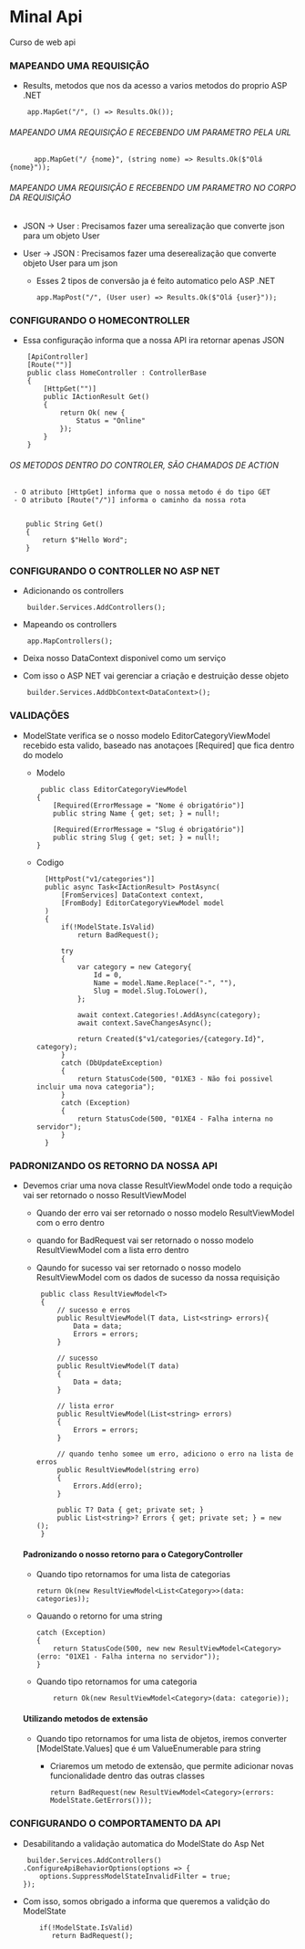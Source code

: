 # Minal Api
 Curso de web api
 
 ### MAPEANDO UMA REQUISIÇÃO
 
  - Results, metodos que nos da acesso a varios metodos do proprio ASP .NET
    
         app.MapGet("/", () => Results.Ok());
         
   ###### MAPEANDO UMA REQUISIÇÃO E RECEBENDO UM PARAMETRO PELA URL

          app.MapGet("/ {nome}", (string nome) => Results.Ok($"Olá {nome}"));
          
   ###### MAPEANDO UMA REQUISIÇÃO E RECEBENDO UM PARAMETRO NO CORPO DA REQUISIÇÃO
   
   - JSON -> User : Precisamos fazer uma serealização que converte json para um objeto User
   - User -> JSON : Precisamos fazer uma deserealização que converte objeto User para um json

     - Esses 2 tipos de conversão ja é feito automatico pelo ASP .NET
             
           app.MapPost("/", (User user) => Results.Ok($"Olá {user}"));

### CONFIGURANDO O HOMECONTROLLER

  - Essa configuração informa que a nossa API ira retornar apenas JSON
   
   
         [ApiController]
         [Route("")]
         public class HomeController : ControllerBase
         {
             [HttpGet("")]
             public IActionResult Get()
             {
                 return Ok( new {
                     Status = "Online"
                 });
             }
         }

   ###### OS METODOS DENTRO DO CONTROLER, SÃO CHAMADOS DE ACTION
   
     - O atributo [HttpGet] informa que o nossa metodo é do tipo GET
     - O atributo [Route("/")] informa o caminho da nossa rota
     
   
        public String Get()
        {
            return $"Hello Word";
        }
        
        
  ### CONFIGURANDO O CONTROLLER NO ASP NET
  
   - Adicionando os controllers
      
          builder.Services.AddControllers();
    
  - Mapeando os controllers
     
         app.MapControllers();
         
  - Deixa nosso DataContext disponivel como um serviço
  - Com isso o ASP NET vai gerenciar a criação e destruição desse objeto
     
         builder.Services.AddDbContext<DataContext>();
         
    
### VALIDAÇÕES
  
  - ModelState verifica se o nosso modelo EditorCategoryViewModel recebido esta valido, baseado nas anotaçoes [Required] que fica dentro do modelo
    
    - Modelo
    
           public class EditorCategoryViewModel
          {   
              [Required(ErrorMessage = "Nome é obrigatório")]
              public string Name { get; set; } = null!;

              [Required(ErrorMessage = "Slug é obrigatório")]
              public string Slug { get; set; } = null!;
          }
          
    - Codigo

            [HttpPost("v1/categories")]
            public async Task<IActionResult> PostAsync(
                [FromServices] DataContext context,
                [FromBody] EditorCategoryViewModel model
            )
            {   
                if(!ModelState.IsValid)
                    return BadRequest();

                try
                {   
                    var category = new Category{
                        Id = 0,
                        Name = model.Name.Replace("-", ""),
                        Slug = model.Slug.ToLower(),
                    };

                    await context.Categories!.AddAsync(category);
                    await context.SaveChangesAsync();

                    return Created($"v1/categories/{category.Id}", category);
                }
                catch (DbUpdateException)
                {
                    return StatusCode(500, "01XE3 - Não foi possivel incluir uma nova categoria");
                }
                catch (Exception)
                {
                    return StatusCode(500, "01XE4 - Falha interna no servidor");
                }
            }



### PADRONIZANDO OS RETORNO DA NOSSA API

   - Devemos criar uma nova classe ResultViewModel onde todo a requição vai ser retornado o nosso ResultViewModel
     
     - Quando der erro vai ser retornado o nosso modelo ResultViewModel com o erro dentro
     - quando for BadRequest vai ser retornado o nosso modelo ResultViewModel com a lista erro dentro
     - Qaundo for sucesso vai ser retornado o nosso modelo ResultViewModel com os dados de sucesso da nossa requisição
       
            public class ResultViewModel<T>
            {   
                // sucesso e erros
                public ResultViewModel(T data, List<string> errors){
                    Data = data;
                    Errors = errors;
                }

                // sucesso
                public ResultViewModel(T data)
                {
                    Data = data;
                }

                // lista error
                public ResultViewModel(List<string> errors)
                {
                    Errors = errors;
                }

                // quando tenho somee um erro, adiciono o erro na lista de erros
                public ResultViewModel(string erro)
                {
                    Errors.Add(erro);
                }

                public T? Data { get; private set; }
                public List<string>? Errors { get; private set; } = new ();
            }
            
     #### Padronizando o nosso retorno para o CategoryController
     
       - Quando tipo retornamos for uma lista de categorias
     
             return Ok(new ResultViewModel<List<Category>>(data: categories));
             
       - Qauando o retorno for uma string     
            
             catch (Exception)
             {
                 return StatusCode(500, new new ResultViewModel<Category>(erro: "01XE1 - Falha interna no servidor"));
             }
        
       - Quando tipo retornamos for uma categoria
       
                 return Ok(new ResultViewModel<Category>(data: categorie));
                 
       #### Utilizando metodos de extensão
   
       - Quando tipo retornamos for uma lista de objetos, iremos converter [ModelState.Values] que é um ValueEnumerable para string
         - Criaremos um metodo de extensão, que permite adicionar novas funcionalidade dentro das outras classes

               return BadRequest(new ResultViewModel<Category>(errors: ModelState.GetErrors()));
                 
### CONFIGURANDO O COMPORTAMENTO DA API
  
   - Desabilitando a validação automatica do ModelState do Asp Net
   
          builder.Services.AddControllers()
         .ConfigureApiBehaviorOptions(options => {
             options.SuppressModelStateInvalidFilter = true;
         });


   - Com isso, somos obrigado a informa que queremos a validção do ModelState
   
             if(!ModelState.IsValid)
                return BadRequest();
                
                
   

